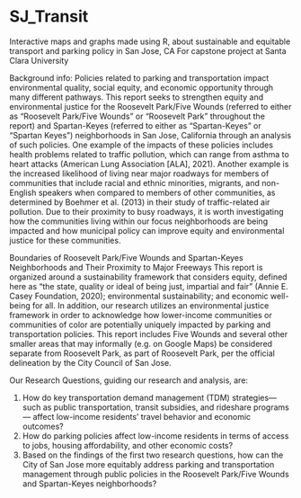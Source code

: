 # SJ_Transit
Interactive maps and graphs made using R, about sustainable and equitable transport and parking policy in San Jose, CA
For capstone project at Santa Clara University

Background info:
Policies related to parking and transportation impact environmental quality, social equity, and economic opportunity through many different pathways. This report seeks to
strengthen equity and environmental justice for the Roosevelt Park/Five Wounds (referred to either as “Roosevelt Park/Five Wounds” or “Roosevelt Park” throughout the report) and
Spartan-Keyes (referred to either as “Spartan-Keyes” or “Spartan Keyes”) neighborhoods in San Jose, California through an analysis of such policies. One example of the impacts of
these policies includes health problems related to traffic pollution, which can range from asthma to heart attacks (American Lung Association [ALA], 2021). Another example is the
increased likelihood of living near major roadways for members of communities that include racial and ethnic minorities, migrants, and non-English speakers when compared to
members of other communities, as determined by Boehmer et al. (2013) in their study of traffic-related air pollution. Due to their proximity to busy roadways, it is worth
investigating how the communities living within our focus neighborhoods are being impacted and how municipal policy can improve equity and environmental justice for these
communities.

Boundaries of Roosevelt Park/Five Wounds and Spartan-Keyes Neighborhoods and Their Proximity to Major Freeways
This report is organized around a sustainability framework that considers equity, defined here as “the state, quality or ideal of being just, impartial and fair” (Annie E. Casey
Foundation, 2020); environmental sustainability; and economic well-being for all. In addition, our research utilizes an environmental justice framework in order to acknowledge how
lower-income communities or communities of color are potentially uniquely impacted by parking and transportation policies. This report includes Five Wounds and several other
smaller areas that may informally (e.g. on Google Maps) be considered separate from Roosevelt Park, as part of Roosevelt Park, per the official delineation by the City Council of
San Jose.

Our Research Questions, guiding our research and analysis, are:
1) How do key transportation demand management (TDM) strategies—such as public transportation, transit subsidies, and rideshare programs— affect low-income residents’ travel
behavior and economic outcomes?
2) How do parking policies affect low-income residents in terms of access to jobs, housing affordability, and other economic costs?
3) Based on the findings of the first two research questions, how can the City of San Jose more equitably address parking and transportation management through public policies
in the Roosevelt Park/Five Wounds and Spartan-Keyes neighborhoods?
